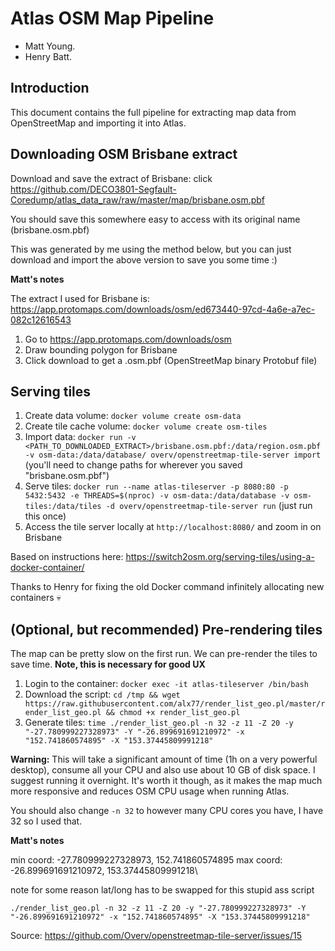 # Atlas OSM Map Pipeline
- Matt Young.
- Henry Batt.

## Introduction
This document contains the full pipeline for extracting map data from OpenStreetMap and importing it into
Atlas.

## Downloading OSM Brisbane extract
Download and save the extract of Brisbane: click https://github.com/DECO3801-Segfault-Coredump/atlas_data_raw/raw/master/map/brisbane.osm.pbf

You should save this somewhere easy to access with its original name (brisbane.osm.pbf)

This was generated by me using the method below, but you can just download and import the above version to
save you some time :)

**Matt's notes**

The extract I used for Brisbane is: https://app.protomaps.com/downloads/osm/ed673440-97cd-4a6e-a7ec-082c12616543

1. Go to https://app.protomaps.com/downloads/osm
2. Draw bounding polygon for Brisbane
3. Click download to get a .osm.pbf (OpenStreetMap binary Protobuf file)

## Serving tiles
1. Create data volume: `docker volume create osm-data`
2. Create tile cache volume: `docker volume create osm-tiles`
3. Import data: `docker run -v <PATH_TO_DOWNLOADED_EXTRACT>/brisbane.osm.pbf:/data/region.osm.pbf -v osm-data:/data/database/ overv/openstreetmap-tile-server import`
   (you'll need to change paths for wherever you saved "brisbane.osm.pbf")
4. Serve tiles: `docker run --name atlas-tileserver -p 8080:80 -p 5432:5432 -e THREADS=$(nproc) -v osm-data:/data/database -v osm-tiles:/data/tiles -d overv/openstreetmap-tile-server run`
   (just run this once)
5. Access the tile server locally at `http://localhost:8080/` and zoom in on Brisbane

Based on instructions here: https://switch2osm.org/serving-tiles/using-a-docker-container/

Thanks to Henry for fixing the old Docker command infinitely allocating new containers :skull:

## (Optional, but recommended) Pre-rendering tiles
The map can be pretty slow on the first run. We can pre-render the tiles to save time. **Note, this is necessary for good UX**

1. Login to the container: `docker exec -it atlas-tileserver /bin/bash`
2. Download the script: `cd /tmp && wget https://raw.githubusercontent.com/alx77/render_list_geo.pl/master/render_list_geo.pl && chmod +x render_list_geo.pl`
3. Generate tiles: `time ./render_list_geo.pl -n 32 -z 11 -Z 20 -y "-27.780999227328973" -Y "-26.899691691210972" -x "152.741860574895" -X "153.37445809991218"`

**Warning:** This will take a significant amount of time (1h on a very powerful desktop), consume all your CPU and
also use about 10 GB of disk space. I suggest running it overnight. It's worth it though, as it makes the map
much more responsive and reduces OSM CPU usage when running Atlas.

You should also change `-n 32` to however many CPU cores you have, I have 32 so I used that.

**Matt's notes**

min coord: -27.780999227328973, 152.741860574895
max coord: -26.899691691210972, 153.37445809991218\

note for some reason lat/long has to be swapped for this stupid ass script

`./render_list_geo.pl -n 32 -z 11 -Z 20 -y "-27.780999227328973" -Y "-26.899691691210972" -x "152.741860574895" -X "153.37445809991218"`

Source: https://github.com/Overv/openstreetmap-tile-server/issues/15
